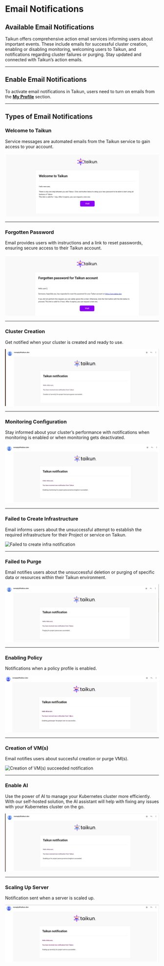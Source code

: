 # **Email Notifications**

## **Available Email Notifications**

Taikun offers comprehensive action email services informing users about important events. These include emails for successful cluster creation, enabling or disabling monitoring, welcoming users to Taikun, and notifications regarding cluster failures or purging. Stay updated and connected with Taikun’s action emails.

---

## **Enable Email Notifications**

To activate email notifications in Taikun, users need to turn on emails from the [**My Profile**](https://docs.taikun.cloud/CloudWorks/Account_Management/My_Profile_management/) section.

---

## **Types of Email Notifications**

### Welcome to Taikun  
Service messages are automated emails from the Taikun service to gain access to your account.

![Welcome to Taikun notification](https://raw.githubusercontent.com/itera-io/docs/refs/heads/main/Documentation/Images/Account%20Management/welcome-to-taikun-noti.webp)

---

### Forgotten Password  
Email provides users with instructions and a link to reset passwords, ensuring secure access to their Taikun account.

![Forgotten Password notification](https://raw.githubusercontent.com/itera-io/docs/refs/heads/main/Documentation/Images/Account%20Management/reset-password-noti.webp)

---

### Cluster Creation  
Get notified when your cluster is created and ready to use.

![Cluster notification](https://raw.githubusercontent.com/itera-io/docs/refs/heads/main/Documentation/Images/Account%20Management/server-creation-succ-noti.webp)

---

### Monitoring Configuration  
Stay informed about your cluster’s performance with notifications when monitoring is enabled or when monitoring gets deactivated.

![Monitoring notification](https://raw.githubusercontent.com/itera-io/docs/refs/heads/main/Documentation/Images/Account%20Management/enable-monitoring-noti.webp)

---

### Failed to Create Infrastructure  
Email informs users about the unsuccessful attempt to establish the required infrastructure for their Project or service on Taikun.

![Failed to create infra notification](https://rgw.cloudpoint.tcpro.cz/swift/v1/KEY_0efe203c42c0402f9402a570302dc066/new-docs/account-management/email-notifications/email-notifications-07.webp)

---

### Failed to Purge  
Email notifies users about the unsuccessful deletion or purging of specific data or resources within their Taikun environment.

![Failed to purge notification](https://raw.githubusercontent.com/itera-io/docs/refs/heads/main/Documentation/Images/Account%20Management/purge-success-noti.webp)

---

### Enabling Policy  
Notifications when a policy profile is enabled.

![Enabling Policy notification](https://raw.githubusercontent.com/itera-io/docs/refs/heads/main/Documentation/Images/Account%20Management/policy-profile-noti.webp)

---

### Creation of VM(s)
Email notifies users about succesful creation or purge VM(s). 

![Creation of VM(s) succeeded notification](https://rgw.cloudpoint.tcpro.cz/swift/v1/KEY_0efe203c42c0402f9402a570302dc066/new-docs/account-management/email-notifications/14-vm-creation-succ-noti.webp)

---

### Enable AI  
Use the power of AI to manage your Kubernetes cluster more efficiently. With our self-hosted solution, the AI assistant will help with fixing any issues with your Kubernetes cluster on the go.

![Enable AI](https://raw.githubusercontent.com/itera-io/docs/refs/heads/main/Documentation/Images/Account%20Management/enable-AI-noti.webp)

---

### Scaling Up Server  
Notification sent when a server is scaled up.

![Scaling up server](https://raw.githubusercontent.com/itera-io/docs/refs/heads/main/Documentation/Images/Account%20Management/scaling-up-node-noti.webp)
